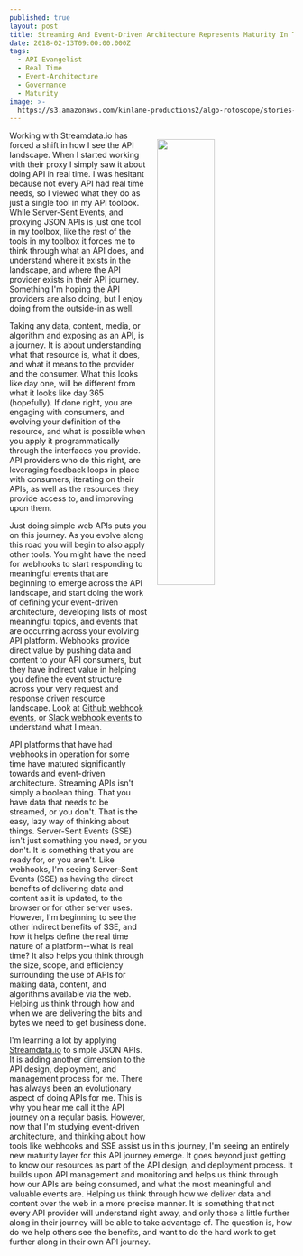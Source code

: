 ```yaml
---
published: true
layout: post
title: Streaming And Event-Driven Architecture Represents Maturity In The API Journey
date: 2018-02-13T09:00:00.000Z
tags:
  - API Evangelist
  - Real Time
  - Event-Architecture
  - Governance
  - Maturity
image: >-
  https://s3.amazonaws.com/kinlane-productions2/algo-rotoscope/stories-new/downtheline_dark_dali.jpg
---
```

<p><img src="https://s3.amazonaws.com/kinlane-productions2/algo-rotoscope/stories-new/downtheline_dark_dali.jpg" align="right" width="45%" style="padding: 15px;" /></p>Working with Streamdata.io has forced a shift in how I see the API landscape. When I started working with their proxy I simply saw it about doing API in real time. I was hesitant because not every API had real time needs, so I viewed what they do as just a single tool in my API toolbox. While Server-Sent Events, and proxying JSON APIs is just one tool in my toolbox, like the rest of the tools in my toolbox it forces me to think through what an API does, and understand where it exists in the landscape, and where the API provider exists in their API journey. Something I'm hoping the API providers are also doing, but I enjoy doing from the outside-in as well.

Taking any data, content, media, or algorithm and exposing as an API, is a journey. It is about understanding what that resource is, what it does, and what it means to the provider and the consumer. What this looks like day one, will be different from what it looks like day 365 (hopefully). If done right, you are engaging with consumers, and evolving your definition of the resource, and what is possible when you apply it programmatically through the interfaces you provide. API providers who do this right, are leveraging feedback loops in place with consumers, iterating on their APIs, as well as the resources they provide access to, and improving upon them.

Just doing simple web APIs puts you on this journey. As you evolve along this road you will begin to also apply other tools. You might have the need for webhooks to start responding to meaningful events that are beginning to emerge across the API landscape, and start doing the work of defining your event-driven architecture, developing lists of most meaningful topics, and events that are occurring across your evolving API platform. Webhooks provide direct value by pushing data and content to your API consumers, but they have indirect value in helping you define the event structure across your very request and response driven resource landscape. Look at [Github webhook events](https://developer.github.com/v3/activity/events/types/), or [Slack webhook events](https://api.slack.com/events/api) to understand what I mean.

API platforms that have had webhooks in operation for some time have matured significantly towards and event-driven architecture. Streaming APIs isn't simply a boolean thing. That you have data that needs to be streamed, or you don't. That is the easy, lazy way of thinking about things. Server-Sent Events (SSE) isn't just something you need, or you don't. It is something that you are ready for, or you aren't. Like webhooks, I'm seeing Server-Sent Events (SSE) as having the direct benefits of delivering data and content as it is updated, to the browser or for other server uses. However, I'm beginning to see the other indirect benefits of SSE, and how it helps define the real time nature of a platform--what is real time? It also helps you think through the size, scope, and efficiency surrounding the use of APIs for making data, content, and algorithms available via the web. Helping us think through how and when we are delivering the bits and bytes we need to get business done.

I'm learning a lot by applying [Streamdata.io](http://apis.how/streamdata) to simple JSON APIs. It is adding another dimension to the API design, deployment, and management process for me. There has always been an evolutionary aspect of doing APIs for me. This is why you hear me call it the API journey on a regular basis. However, now that I'm studying event-driven architecture, and thinking about how tools like webhooks and SSE assist us in this journey, I'm seeing an entirely new maturity layer for this API journey emerge. It goes beyond just getting to know our resources as part of the API design, and deployment process. It builds upon API management and monitoring and helps us think through how our APIs are being consumed, and what the most meaningful and valuable events are. Helping us think through how we deliver data and content over the web in a more precise manner. It is something that not every API provider will understand right away, and only those a little further along in their journey will be able to take advantage of. The question is, how do we help others see the benefits, and want to do the hard work to get further along in their own API journey.
